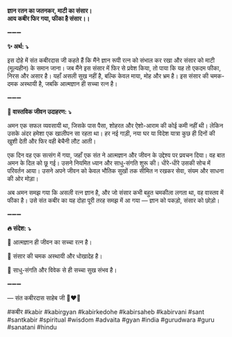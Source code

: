 **ज्ञान रतन का जतनकर, माटी का संसार।\
आय कबीर फिर गया, फीका है संसार।।**

➖➖➖

**✨ अर्थ: ⤵**

इस दोहे में संत कबीरदास जी कहते हैं कि मैंने ज्ञान रूपी रत्न को संभाल कर रखा और संसार को माटी (मूल्यहीन) के समान जाना। जब मैंने इस संसार में फिर से प्रवेश किया, तो पाया कि यह तो एकदम फीका, निरस और असार है। यहाँ असली सुख नहीं है, बल्कि केवल माया, मोह और भ्रम है। इस संसार की चमक-दमक अस्थायी है, जबकि आत्मज्ञान ही सच्चा रत्न है।

➖➖➖

**🌾 वास्तविक जीवन उदाहरण: ⤵**

अमन एक सफल व्यवसायी था, जिसके पास पैसा, शोहरत और ऐशो-आराम की कोई कमी नहीं थी। लेकिन उसके अंदर हमेशा एक खालीपन सा रहता था। हर नई गाड़ी, नया घर या विदेश यात्रा कुछ ही दिनों की खुशी देती और फिर वही बेचैनी लौट आती।

एक दिन वह एक सत्संग में गया, जहाँ एक संत ने आत्मज्ञान और जीवन के उद्देश्य पर प्रवचन दिया। वह बात अमन के दिल को छू गई। उसने नियमित ध्यान और साधु-संगति शुरू की। धीरे-धीरे उसकी सोच में परिवर्तन आया। उसने अपने जीवन को केवल भौतिक सुखों तक सीमित न रखकर सेवा, संयम और साधना की ओर मोड़ा।

अब अमन समझ गया कि असली रत्न ज्ञान है, और जो संसार कभी बहुत चमकीला लगता था, वह वास्तव में फीका है। उसे संत कबीर का यह दोहा पूरी तरह समझ में आ गया — ज्ञान को पकड़ो, संसार को छोड़ो।

➖➖➖

**🔥 संदेश: ⤵**

📌 आत्मज्ञान ही जीवन का सच्चा रत्न है।

📌 संसार की चमक अस्थायी और धोखादेह है।

📌 साधु-संगति और विवेक से ही सच्चा सुख संभव है।

➖➖➖

— संत कबीरदास साहेब जी 🙏❤️💯

#कबीर #kabir #kabirgyan #kabirkedohe #kabirsaheb #kabirvani #sant #santkabir #spiritual #wisdom #advaita #gyan #india #gurudwara #guru #sanatani #hindu
